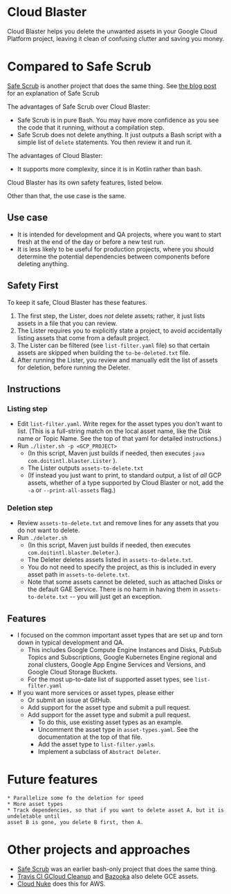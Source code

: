 # Cloud Blaster

Cloud Blaster helps you delete the unwanted assets in your Google Cloud Platform project, 
leaving it clean of confusing clutter and saving you money.

# Compared to Safe Scrub

[Safe Scrub](https://github.come/doitintl/SafeScrub) is  another project that does the same thing. 
See [the blog post](https://blog.doit-intl.com/safe-scrub-clean-up-your-google-cloud-projects-f90f18aca311)
for an explanation of Safe Scrub

The advantages of Safe Scrub over Cloud Blaster:
* Safe Scrub  is in pure Bash. You may have more confidence as you see the code that it running, without a compilation step. 
* Safe Scrub  does not delete anything. It just outputs a Bash script with a simple list of `delete` statements. 
You then review it and run it.

The advantages of Cloud Blaster:
* It supports more complexity, since it is in Kotlin rather than bash. 

Cloud Blaster has its own safety features, listed below.
 
Other than that, the use case is the same.

## Use case
- It is intended for development and QA projects, where you want to start fresh at the end of the day or before a new test run.
- It is less likely to be useful for production projects, where you should determine the potential dependencies between components before deleting
anything.

## Safety First 
To keep it safe, Cloud Blaster has these features.
1. The first step, the Lister, does *not* delete assets; rather, it just lists assets in a file that you can review.
1. The Lister requires you to explicitly state a project, to avoid accidentally listing assets that come from
 a default project.
1. The Lister can be filtered (see `list-filter.yaml` file) so that certain assets are skipped when 
building the `to-be-deleted.txt` file.
1. After running the Lister, you review and manually edit the list of assets for deletion, before running the Deleter.
 
## Instructions

### Listing step
* Edit `list-filter.yaml`. Write  regex for the asset types you don't want to list.
(This is a full-string match on the  local asset name, like the Disk name  or Topic Name.
See the top of that yaml for detailed instructions.)
* Run `./lister.sh -p <GCP_PROJECT>` 
   * (In this script, Maven just builds if needed, then executes `java com.doitintl.blaster.Lister` ). 
   * The Lister outputs `assets-to-delete.txt`
   * (If instead you just want to print, to standard output, a list of *all* GCP assets, whether  of a type
   supported by Cloud Blaster or not, add the `-a` or `--print-all-assets` flag.)

### Deletion step
* Review `assets-to-delete.txt` and remove lines for any assets that you do not want to delete.
* Run `./deleter.sh` 
  * (In this script, Maven just builds if needed, then executes `com.doitintl.blaster.Deleter`.). 
  * The Deleter  deletes  assets listed in `assets-to-delete.txt`. 
  * You do not need to specify the project, as this is included in every asset path in  `assets-to-delete.txt`.
  * Note that some assets cannot be deleted, such as attached Disks or the default GAE Service.
   There is no harm in having them in `assets-to-delete.txt` -- you will just get an exception.

## Features
* I focused on the common important asset types that are set up and torn down in typical development and QA.
    * This includes Google Compute Engine Instances and Disks, PubSub Topics and Subscriptions, 
    Google Kubernetes Engine  regional and zonal clusters,
    Google App Engine Services and Versions, and Google Cloud Storage Buckets.
    * For the most up-to-date list of supported asset types, see `list-filter.yaml`
* If you want more services or asset types, please either
    * Or submit an issue at GitHub.
    * Add support for the asset type and submit a pull request. 
    * Add support for the asset type and submit a pull request. 
        * To do this, use existing asset types as an example.
        * Uncomment the asset type in `asset-types.yaml`. See the documentation at the top of that file.
        * Add the asset type to `list-filter.yamls`.
        * Implement a subclass of `Abstract Deleter`.  

# Future features
    * Parallelize some fo the deletion for speed
    * More asset types
    * Track dependencies, so that if you want to delete asset A, but it is undeletable until 
    asset B is gone, you delete B first, then A. 
# Other projects and approaches
- [Safe Scrub](https://github.come/doitintl/SafeScrub) was an earlier bash-only project that does the same thing. 
- [Travis CI GCloud Cleanup](https://github.com/travis-ci/gcloud-cleanup) and [Bazooka](https://github.com/enxebre/bazooka) also delete GCE assets.
- [Cloud Nuke](https://blog.gruntwork.io/cloud-nuke-how-we-reduced-our-aws-bill-by-85-f3aced4e5876) does this for AWS.
 